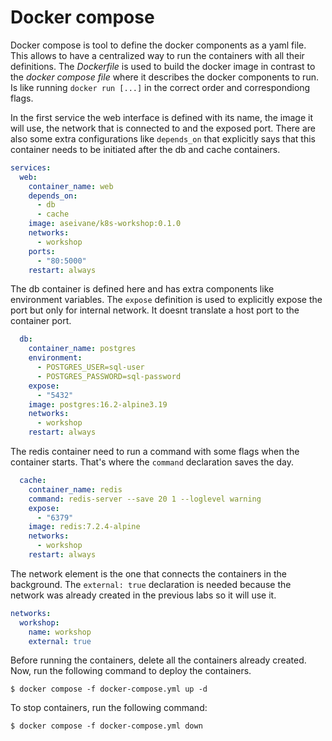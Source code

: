# Docker compose

Docker compose is tool to define the docker components as a yaml file. This allows to have a centralized way to run the containers with all their definitions. The *Dockerfile* is used to build the docker image in contrast to the *docker compose file* where it describes the docker components to run. Is like running `docker run [...]` in the correct order and correspondiong flags.

In the first service the web interface is defined with its name, the image it will use, the network that is connected to and the exposed port. There are also some extra configurations like `depends_on` that explicitly says that this container needs to be initiated after the db and cache containers.
```yaml
services:
  web:
    container_name: web
    depends_on:
      - db
      - cache
    image: aseivane/k8s-workshop:0.1.0
    networks:
      - workshop
    ports:
      - "80:5000"
    restart: always
```

The db container is defined here and has extra components like environment variables. The `expose` definition is used to explicitly expose the port but only for internal network. It doesnt translate a host port to the container port.

```yaml
  db:
    container_name: postgres
    environment:
      - POSTGRES_USER=sql-user
      - POSTGRES_PASSWORD=sql-password
    expose:
      - "5432"
    image: postgres:16.2-alpine3.19
    networks:
      - workshop
    restart: always
```
The redis container need to run a command with some flags when the container starts. That's where the `command` declaration saves the day.
```yaml
  cache:
    container_name: redis
    command: redis-server --save 20 1 --loglevel warning
    expose:
      - "6379"
    image: redis:7.2.4-alpine
    networks:
      - workshop
    restart: always
```
The network element is the one that connects the containers in the background. The `external: true` declaration is needed because the network was already created in the previous labs so it will use it.
```yaml
networks:
  workshop:
    name: workshop
    external: true
```

Before running the containers, delete all the containers already created. Now, run the following command to deploy the containers.

```console
$ docker compose -f docker-compose.yml up -d  
```

To stop containers, run the following command:
```console
$ docker compose -f docker-compose.yml down
```